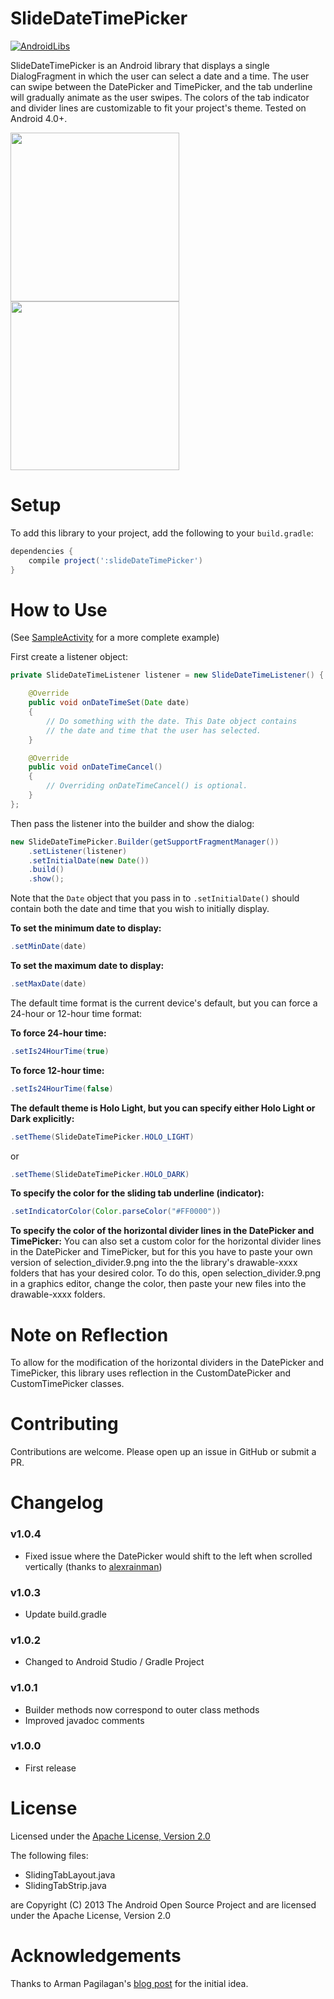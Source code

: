 SlideDateTimePicker
===================

[![AndroidLibs](https://img.shields.io/badge/AndroidLibs-SlideDateTimePicker-brightgreen.svg?style=flat)](https://android-libs.com/lib/slidedatetimepicker?utm_source=github-badge&utm_medium=github-badge&utm_campaign=github-badge)

SlideDateTimePicker is an Android library that displays a single DialogFragment in which the user can select a date and a time. The user can swipe between the DatePicker and TimePicker, and the tab underline will gradually animate as the user swipes. The colors of the tab indicator and divider lines are customizable to fit your project's theme. Tested on Android 4.0+.

<img src="https://raw.github.com/jjobes/SlideDateTimePicker/master/screenshots/1.png" width="270" style="margin-right:10px;">
<img src="https://raw.github.com/jjobes/SlideDateTimePicker/master/screenshots/2.png" width="270">

Setup
=====

To add this library to your project, add the following to your `build.gradle`:

```groovy
dependencies {
    compile project(':slideDateTimePicker')
}
```

How to Use
==========
(See [SampleActivity](https://github.com/jjobes/SlideDateTimePicker/blob/master/slideDateTimePickerSample/src/main/java/com/github/jjobes/slidedatetimepicker/sample/SampleActivity.java) for a more complete example)

First create a listener object:

```java
private SlideDateTimeListener listener = new SlideDateTimeListener() {

    @Override
    public void onDateTimeSet(Date date)
    {
        // Do something with the date. This Date object contains
        // the date and time that the user has selected.
    }

    @Override
    public void onDateTimeCancel()
    {
        // Overriding onDateTimeCancel() is optional.
    }
};
```

Then pass the listener into the builder and show the dialog:

```java
new SlideDateTimePicker.Builder(getSupportFragmentManager())
    .setListener(listener)
    .setInitialDate(new Date())
    .build()
    .show();
```

Note that the `Date` object that you pass in to `.setInitialDate()` should contain both the date and time that you wish to initially display.

**To set the minimum date to display:**

```java
.setMinDate(date)
```

**To set the maximum date to display:**
```java
.setMaxDate(date)
```

The default time format is the current device's default, but you can force a 24-hour or 12-hour time format:

**To force 24-hour time:**

```java
.setIs24HourTime(true)
```

**To force 12-hour time:**
```java
.setIs24HourTime(false)
```

**The default theme is Holo Light, but you can specify either Holo Light or Dark explicitly:**
```java
.setTheme(SlideDateTimePicker.HOLO_LIGHT)
```
or
```java
.setTheme(SlideDateTimePicker.HOLO_DARK)
```

**To specify the color for the sliding tab underline (indicator):**
```java
.setIndicatorColor(Color.parseColor("#FF0000"))
```

**To specify the color of the horizontal divider lines in the DatePicker and TimePicker:**
You can also set a custom color for the horizontal divider lines in the DatePicker and TimePicker, but for this you have to paste your own version of selection_divider.9.png into the the library's drawable-xxxx folders that has your desired color. To do this, open selection_divider.9.png in a graphics editor, change the color, then paste your new files into the drawable-xxxx folders.

Note on Reflection
==================
To allow for the modification of the horizontal dividers in the DatePicker and TimePicker, this library uses reflection in the CustomDatePicker and CustomTimePicker classes.

Contributing
============
Contributions are welcome. Please open up an issue in GitHub or submit a PR.

Changelog
=========
### v1.0.4

* Fixed issue where the DatePicker would shift to the left when scrolled vertically (thanks to [alexrainman](https://github.com/alexrainman))

### v1.0.3

* Update build.gradle

### v1.0.2

* Changed to Android Studio / Gradle Project

### v1.0.1

* Builder methods now correspond to outer class methods
* Improved javadoc comments

### v1.0.0

* First release

License
=======
Licensed under the [Apache License, Version 2.0](http://www.apache.org/licenses/LICENSE-2.0.html)

The following files:

* SlidingTabLayout.java
* SlidingTabStrip.java 

are Copyright (C) 2013 The Android Open Source Project and are licensed under the Apache License, Version 2.0

Acknowledgements
================
Thanks to Arman Pagilagan's [blog post](http://armanpagilagan.blogspot.com/2014/05/creating-custom-date-and-time-picker-in.html) for the initial idea.
